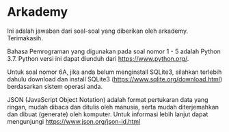 
# Arkademy
Ini adalah jawaban dari soal-soal yang diberikan oleh arkademy. Terimakasih. 



Bahasa Pemrograman yang digunakan pada soal nomor 1 - 5 adalah Python 3.7. Python versi ini dapat diunduh dari https://www.python.org/.



Untuk soal nomor 6A, jika anda belum menginstall SQLite3, silahkan terlebih dahulu download dan install SQLite3 (https://www.sqlite.org/download.html) berdasarkan sistem operasi anda.




JSON (JavaScript Object Notation) adalah format pertukaran data yang ringan, mudah dibaca dan ditulis oleh manusia, serta mudah diterjemahkan dan dibuat (generate) oleh komputer. Untuk informasi lebih lanjut dapat mengunjungi https://www.json.org/json-id.html
